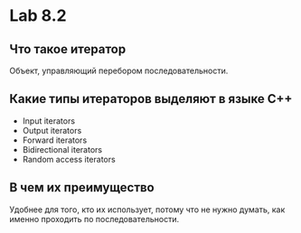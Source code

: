 # Lab 8.2

## Что такое итератор

Объект, управляющий перебором последовательности.

## Какие типы итераторов выделяют в языке С++

- Input iterators
- Output iterators
- Forward iterators
- Bidirectional iterators
- Random access iterators

## В чем их преимущество

Удобнее для того, кто их использует, потому что не нужно думать, как именно проходить по последовательности.
